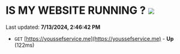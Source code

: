 # IS MY WEBSITE RUNNING ? [![](https://img.shields.io/static/v1?label=Sponsor&message=%E2%9D%A4&logo=GitHub&color=%23fe8e86)](https://github.com/sponsors/Youssef-Lehmam)

Last updated: **7/13/2024, 2:46:42 PM**

- `GET` [https://youssefservice.me](https://youssefservice.me) - **Up** (122ms)
